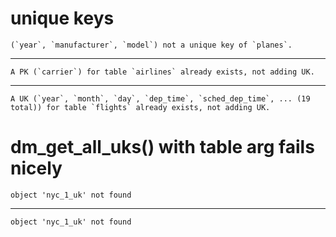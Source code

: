 # unique keys

    (`year`, `manufacturer`, `model`) not a unique key of `planes`.

---

    A PK (`carrier`) for table `airlines` already exists, not adding UK.

---

    A UK (`year`, `month`, `day`, `dep_time`, `sched_dep_time`, ... (19 total)) for table `flights` already exists, not adding UK.

# dm_get_all_uks() with table arg fails nicely

    object 'nyc_1_uk' not found

---

    object 'nyc_1_uk' not found

